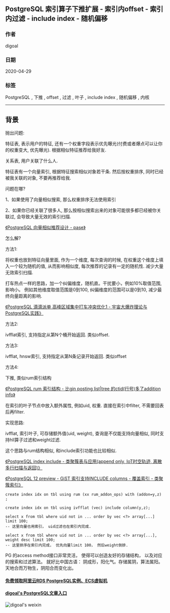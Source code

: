 ## PostgreSQL 索引算子下推扩展 - 索引内offset - 索引内过滤 - include index - 随机偏移   
  
### 作者  
digoal  
  
### 日期  
2020-04-29  
  
### 标签  
PostgreSQL , 下推 , offset , 过滤 , 叶子 , include index , 随机偏移 , 内核     
  
----  
  
## 背景  
抛出问题:  
  
特征表, 表示用户的特征, 还有一个权重字段表示优先曝光(付费或者爆点可以让你的权重变大, 优先曝光). 根据相似特征推荐给我好友.   
  
关系表, 用户关联了什么人.   
  
特征表有一个向量索引, 根据特征搜索相似对象若干条. 然后按权重排序, 同时已经被我关联的对象, 不要再推荐给我.   
  
问题在哪?  
  
1、如果使用了向量相似搜索, 那么权重排序无法使用索引  
  
2、如果你已经关联了很多人, 那么按相似搜索出来的对象可能很多都已经被你关联过, 会导致大量无效的索引扫描.  
  
[《PostgreSQL 向量相似推荐设计 - pase》](../202004/20200424_01.md)    
  
怎么解?  
  
方法1:   
  
将权重也放到特征向量里面, 作为一个维度, 每次查询的时候, 在权重这个维度上填入一个较为随机的值, 从而影响相似度, 每次推荐的记录有一定的随机性. 减少大量无效索引扫描.   
  
打车热点一样的思路，加一个纠偏维度，随机直。干扰要小，例如10%取值范围, 影响小。 例如其他维度取值范围是0到100, 纠偏维度的范围可以是0到10, 减少最终向量距离的影响.     
  
[《PostgreSQL 滴滴派单 高峰区域集中打车冲突优化1 - 宇宙大爆炸理论与PostgreSQL实践》](../201804/20180416_02.md)    
  
方法2:   
  
ivfflat索引, 支持指定从第N个桶开始返回. 类似offset.  
  
方法3:  
  
ivfflat, hnsw索引, 支持指定从第N条记录开始返回. 类似offset  
  
方法4:  
  
下推, 类似rum索引结构  
  
[《PostgreSQL rum 索引结构 - 比gin posting list|tree 的ctid(行号)多了addition info》](../201907/20190706_01.md)    
  
在索引的叶子节点中放入额外属性, 例如uid, 权重. 直接在索引中filter, 不需要回表后再filter.   
  
实现思路:   
  
ivfflat, 索引叶子, 可存储额外值(uid, weight), 查询是不仅能支持向量相似, 同时支持hll算子过滤和weight过滤.  
  
这个思路与rum结构相似, 和include索引功能也比较相似.   
  
[《PostgreSQL index include - 类聚簇表与应用(append only, IoT时空轨迹, 离散多行扫描与返回)》](../201905/20190503_03.md)    
  
[《PostgreSQL 12 preview - GiST 索引支持INCLUDE columns - 覆盖索引 - 类聚簇索引》](../201903/20190331_08.md)    
   
```
create index idx on tbl using rum (xx rum_addon_ops) with (addon=y,z) ;

create index idx on tbl using ivfflat (vec) include column(y,z);

select x from tbl where uid not in ... order by vec <?> array[...] limit 100;
-- 这里向量也用索引， uid过滤也在索引内完成.

select x from tbl where uid not in ... order by vec <?> array[...], weight desc limit 100;
-- 这里排序在索引内完成， 优先向量limit 100， 然后weight倒排.
```
  
PG 的access method接口非常灵活， 使得可以创造友好的存储结构， 以及对应的搜索和过滤算法。 就好比中国古语： 阴成形，阳化气。存储属阴，算法属阳。天地合而万物生，阴阳合而变化出。  
  
  
      
  
#### [免费领取阿里云RDS PostgreSQL实例、ECS虚拟机](https://www.aliyun.com/database/postgresqlactivity "57258f76c37864c6e6d23383d05714ea")
  
  
#### [digoal's PostgreSQL文章入口](https://github.com/digoal/blog/blob/master/README.md "22709685feb7cab07d30f30387f0a9ae")
  
  
![digoal's weixin](../pic/digoal_weixin.jpg "f7ad92eeba24523fd47a6e1a0e691b59")
  
